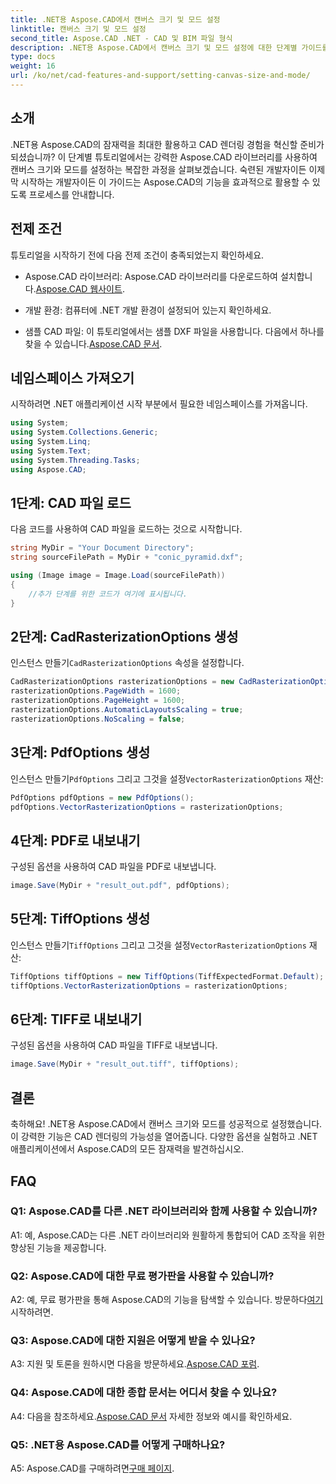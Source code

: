 ```yaml
---
title: .NET용 Aspose.CAD에서 캔버스 크기 및 모드 설정
linktitle: 캔버스 크기 및 모드 설정
second_title: Aspose.CAD .NET - CAD 및 BIM 파일 형식
description: .NET용 Aspose.CAD에서 캔버스 크기 및 모드 설정에 대한 단계별 가이드를 살펴보세요. 이 포괄적인 튜토리얼을 사용하여 쉽게 CAD 렌더링을 최적화하십시오.
type: docs
weight: 16
url: /ko/net/cad-features-and-support/setting-canvas-size-and-mode/
---
```

## 소개

.NET용 Aspose.CAD의 잠재력을 최대한 활용하고 CAD 렌더링 경험을 혁신할 준비가 되셨습니까? 이 단계별 튜토리얼에서는 강력한 Aspose.CAD 라이브러리를 사용하여 캔버스 크기와 모드를 설정하는 복잡한 과정을 살펴보겠습니다. 숙련된 개발자이든 이제 막 시작하는 개발자이든 이 가이드는 Aspose.CAD의 기능을 효과적으로 활용할 수 있도록 프로세스를 안내합니다.

## 전제 조건

튜토리얼을 시작하기 전에 다음 전제 조건이 충족되었는지 확인하세요.

-  Aspose.CAD 라이브러리: Aspose.CAD 라이브러리를 다운로드하여 설치합니다.[Aspose.CAD 웹사이트](https://releases.aspose.com/cad/net/).

- 개발 환경: 컴퓨터에 .NET 개발 환경이 설정되어 있는지 확인하세요.

-  샘플 CAD 파일: 이 튜토리얼에서는 샘플 DXF 파일을 사용합니다. 다음에서 하나를 찾을 수 있습니다.[Aspose.CAD 문서](https://reference.aspose.com/cad/net/).

## 네임스페이스 가져오기

시작하려면 .NET 애플리케이션 시작 부분에서 필요한 네임스페이스를 가져옵니다.

```csharp
using System;
using System.Collections.Generic;
using System.Linq;
using System.Text;
using System.Threading.Tasks;
using Aspose.CAD;
```

## 1단계: CAD 파일 로드

다음 코드를 사용하여 CAD 파일을 로드하는 것으로 시작합니다.

```csharp
string MyDir = "Your Document Directory";
string sourceFilePath = MyDir + "conic_pyramid.dxf";

using (Image image = Image.Load(sourceFilePath))
{
    //추가 단계를 위한 코드가 여기에 표시됩니다.
}
```

## 2단계: CadRasterizationOptions 생성

 인스턴스 만들기`CadRasterizationOptions` 속성을 설정합니다.

```csharp
CadRasterizationOptions rasterizationOptions = new CadRasterizationOptions();
rasterizationOptions.PageWidth = 1600;
rasterizationOptions.PageHeight = 1600;
rasterizationOptions.AutomaticLayoutsScaling = true;
rasterizationOptions.NoScaling = false;
```

## 3단계: PdfOptions 생성

 인스턴스 만들기`PdfOptions` 그리고 그것을 설정`VectorRasterizationOptions` 재산:

```csharp
PdfOptions pdfOptions = new PdfOptions();
pdfOptions.VectorRasterizationOptions = rasterizationOptions;
```

## 4단계: PDF로 내보내기

구성된 옵션을 사용하여 CAD 파일을 PDF로 내보냅니다.

```csharp
image.Save(MyDir + "result_out.pdf", pdfOptions);
```

## 5단계: TiffOptions 생성

 인스턴스 만들기`TiffOptions` 그리고 그것을 설정`VectorRasterizationOptions` 재산:

```csharp
TiffOptions tiffOptions = new TiffOptions(TiffExpectedFormat.Default);
tiffOptions.VectorRasterizationOptions = rasterizationOptions;
```

## 6단계: TIFF로 내보내기

구성된 옵션을 사용하여 CAD 파일을 TIFF로 내보냅니다.

```csharp
image.Save(MyDir + "result_out.tiff", tiffOptions);
```

## 결론

축하해요! .NET용 Aspose.CAD에서 캔버스 크기와 모드를 성공적으로 설정했습니다. 이 강력한 기능은 CAD 렌더링의 가능성을 열어줍니다. 다양한 옵션을 실험하고 .NET 애플리케이션에서 Aspose.CAD의 모든 잠재력을 발견하십시오.

## FAQ

### Q1: Aspose.CAD를 다른 .NET 라이브러리와 함께 사용할 수 있습니까?

A1: 예, Aspose.CAD는 다른 .NET 라이브러리와 원활하게 통합되어 CAD 조작을 위한 향상된 기능을 제공합니다.

### Q2: Aspose.CAD에 대한 무료 평가판을 사용할 수 있습니까?

 A2: 예, 무료 평가판을 통해 Aspose.CAD의 기능을 탐색할 수 있습니다. 방문하다[여기](https://releases.aspose.com/) 시작하려면.

### Q3: Aspose.CAD에 대한 지원은 어떻게 받을 수 있나요?

 A3: 지원 및 토론을 원하시면 다음을 방문하세요.[Aspose.CAD 포럼](https://forum.aspose.com/c/cad/19).

### Q4: Aspose.CAD에 대한 종합 문서는 어디서 찾을 수 있나요?

 A4: 다음을 참조하세요.[Aspose.CAD 문서](https://reference.aspose.com/cad/net/) 자세한 정보와 예시를 확인하세요.

### Q5: .NET용 Aspose.CAD를 어떻게 구매하나요?

 A5: Aspose.CAD를 구매하려면[구매 페이지](https://purchase.aspose.com/buy).